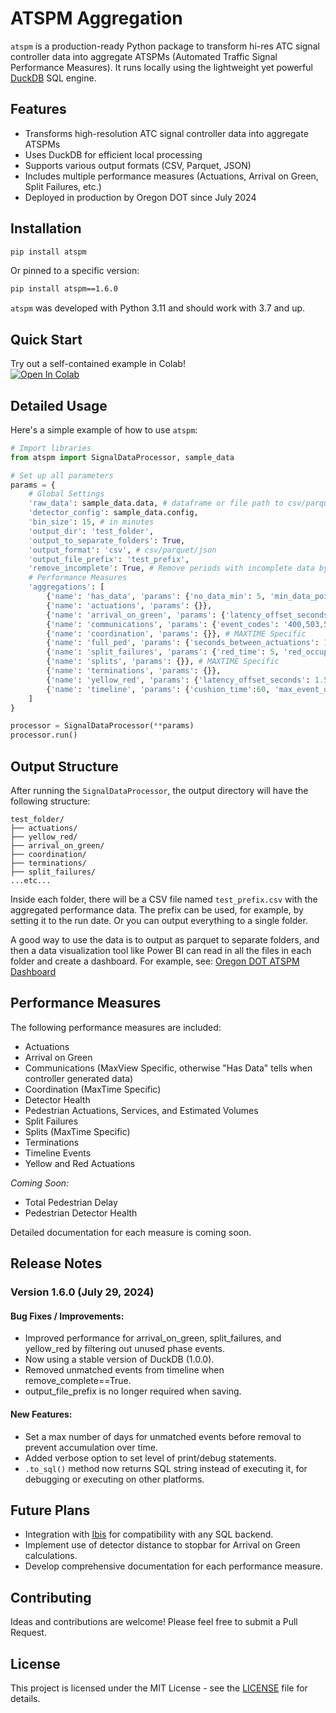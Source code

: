 # ATSPM Aggregation

`atspm` is a production-ready Python package to transform hi-res ATC signal controller data into aggregate ATSPMs (Automated Traffic Signal Performance Measures). It runs locally using the lightweight yet powerful [DuckDB](https://duckdb.org/) SQL engine.

## Features

- Transforms high-resolution ATC signal controller data into aggregate ATSPMs
- Uses DuckDB for efficient local processing
- Supports various output formats (CSV, Parquet, JSON)
- Includes multiple performance measures (Actuations, Arrival on Green, Split Failures, etc.)
- Deployed in production by Oregon DOT since July 2024

## Installation

```bash
pip install atspm
```
Or pinned to a specific version:
```bash
pip install atspm==1.6.0
```
`atspm` was developed with Python 3.11 and should work with 3.7 and up.

## Quick Start

Try out a self-contained example in Colab!<br>
[![Open In Colab](https://colab.research.google.com/assets/colab-badge.svg)](https://colab.research.google.com/drive/14SPXPjpwbBEPpjKBN5s4LoqtHWSllvip?usp=sharing)

## Detailed Usage

Here's a simple example of how to use `atspm`:

```python
# Import libraries
from atspm import SignalDataProcessor, sample_data

# Set up all parameters
params = {
    # Global Settings
    'raw_data': sample_data.data, # dataframe or file path to csv/parquet/json
    'detector_config': sample_data.config,
    'bin_size': 15, # in minutes
    'output_dir': 'test_folder',
    'output_to_separate_folders': True,
    'output_format': 'csv', # csv/parquet/json
    'output_file_prefix': 'test_prefix',
    'remove_incomplete': True, # Remove periods with incomplete data by joining to the has_data table
    # Performance Measures
    'aggregations': [
        {'name': 'has_data', 'params': {'no_data_min': 5, 'min_data_points': 3}}, # in minutes, ie remove bins with less than 3 rows every 5 minutes
        {'name': 'actuations', 'params': {}},
        {'name': 'arrival_on_green', 'params': {'latency_offset_seconds': 0}},
        {'name': 'communications', 'params': {'event_codes': '400,503,502'}}, # MAXVIEW Specific
        {'name': 'coordination', 'params': {}}, # MAXTIME Specific
        {'name': 'full_ped', 'params': {'seconds_between_actuations': 15, 'return_volumes':True}},
        {'name': 'split_failures', 'params': {'red_time': 5, 'red_occupancy_threshold': 0.80, 'green_occupancy_threshold': 0.70, 'by_approach': True}},
        {'name': 'splits', 'params': {}}, # MAXTIME Specific
        {'name': 'terminations', 'params': {}},
        {'name': 'yellow_red', 'params': {'latency_offset_seconds': 1.5, 'min_red_offset': -8}}, # min_red_offset is optional, it filters out actuations occuring -n seconds before start of red
        {'name': 'timeline', 'params': {'cushion_time':60, 'max_event_days': 14}},   
    ]
}

processor = SignalDataProcessor(**params)
processor.run()
```

## Output Structure

After running the `SignalDataProcessor`, the output directory will have the following structure:

```
test_folder/
├── actuations/
├── yellow_red/
├── arrival_on_green/
├── coordination/
├── terminations/
├── split_failures/
...etc...
```

Inside each folder, there will be a CSV file named `test_prefix.csv` with the aggregated performance data. The prefix can be used, for example, by setting it to the run date. Or you can output everything to a single folder.

A good way to use the data is to output as parquet to separate folders, and then a data visualization tool like Power BI can read in all the files in each folder and create a dashboard. For example, see: [Oregon DOT ATSPM Dashboard](https://app.powerbigov.us/view?r=eyJrIjoiNzhmNTUzNDItMzkzNi00YzZhLTkyYWQtYzM1OGExMDk3Zjk1IiwidCI6IjI4YjBkMDEzLTQ2YmMtNGE2NC04ZDg2LTFjOGEzMWNmNTkwZCJ9)

## Performance Measures

The following performance measures are included:

- Actuations
- Arrival on Green
- Communications (MaxView Specific, otherwise "Has Data" tells when controller generated data)
- Coordination (MaxTime Specific)
- Detector Health
- Pedestrian Actuations, Services, and Estimated Volumes
- Split Failures
- Splits (MaxTime Specific)
- Terminations
- Timeline Events
- Yellow and Red Actuations

*Coming Soon:*
- Total Pedestrian Delay
- Pedestrian Detector Health

Detailed documentation for each measure is coming soon.

## Release Notes

### Version 1.6.0 (July 29, 2024)

#### Bug Fixes / Improvements:
- Improved performance for arrival_on_green, split_failures, and yellow_red by filtering out unused phase events.
- Now using a stable version of DuckDB (1.0.0).
- Removed unmatched events from timeline when remove_complete==True.
- output_file_prefix is no longer required when saving.

#### New Features:
- Set a max number of days for unmatched events before removal to prevent accumulation over time.
- Added verbose option to set level of print/debug statements.
- `.to_sql()` method now returns SQL string instead of executing it, for debugging or executing on other platforms.

## Future Plans

- Integration with [Ibis](https://ibis-project.org/) for compatibility with any SQL backend.
- Implement use of detector distance to stopbar for Arrival on Green calculations.
- Develop comprehensive documentation for each performance measure.

## Contributing

Ideas and contributions are welcome! Please feel free to submit a Pull Request.

## License

This project is licensed under the MIT License - see the [LICENSE](LICENSE) file for details.
